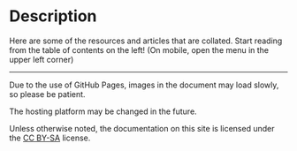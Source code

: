 # Description

Here are some of the resources and articles that are collated. Start reading from the table of contents on the left! (On mobile, open the menu in the upper left corner)

---

Due to the use of GitHub Pages, images in the document may load slowly, so please be patient.

The hosting platform may be changed in the future.

Unless otherwise noted, the documentation on this site is licensed under the [CC BY-SA](https://creativecommons.org/licenses/by-sa/4.0/deed.zh) license.

